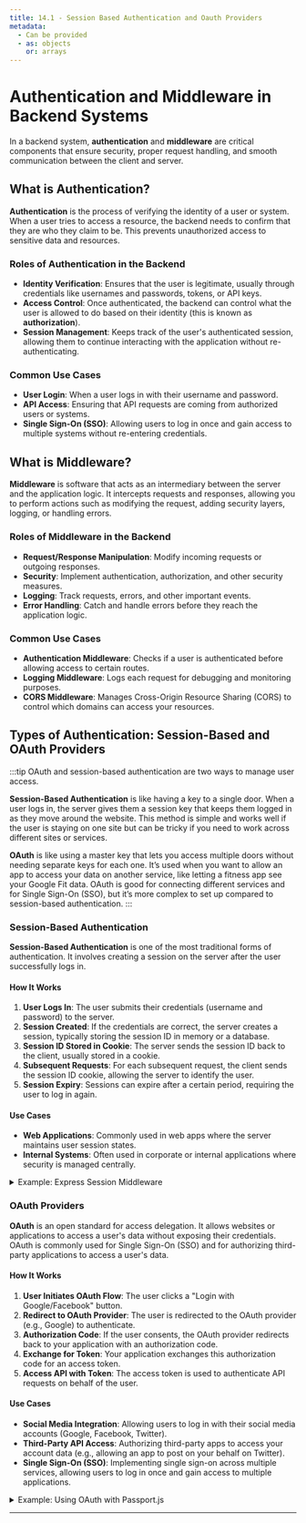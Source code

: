 ```yaml
---
title: 14.1 - Session Based Authentication and Oauth Providers
metadata:
  - Can be provided
  - as: objects
    or: arrays
---
```


# Authentication and Middleware in Backend Systems

In a backend system, **authentication** and **middleware** are critical components that ensure security, proper request handling, and smooth communication between the client and server.

## What is Authentication?

**Authentication** is the process of verifying the identity of a user or system. When a user tries to access a resource, the backend needs to confirm that they are who they claim to be. This prevents unauthorized access to sensitive data and resources.

### Roles of Authentication in the Backend

- **Identity Verification**: Ensures that the user is legitimate, usually through credentials like usernames and passwords, tokens, or API keys.
- **Access Control**: Once authenticated, the backend can control what the user is allowed to do based on their identity (this is known as **authorization**).
- **Session Management**: Keeps track of the user's authenticated session, allowing them to continue interacting with the application without re-authenticating.

### Common Use Cases

- **User Login**: When a user logs in with their username and password.
- **API Access**: Ensuring that API requests are coming from authorized users or systems.
- **Single Sign-On (SSO)**: Allowing users to log in once and gain access to multiple systems without re-entering credentials.

## What is Middleware?

**Middleware** is software that acts as an intermediary between the server and the application logic. It intercepts requests and responses, allowing you to perform actions such as modifying the request, adding security layers, logging, or handling errors.

### Roles of Middleware in the Backend

- **Request/Response Manipulation**: Modify incoming requests or outgoing responses.
- **Security**: Implement authentication, authorization, and other security measures.
- **Logging**: Track requests, errors, and other important events.
- **Error Handling**: Catch and handle errors before they reach the application logic.

### Common Use Cases

- **Authentication Middleware**: Checks if a user is authenticated before allowing access to certain routes.
- **Logging Middleware**: Logs each request for debugging and monitoring purposes.
- **CORS Middleware**: Manages Cross-Origin Resource Sharing (CORS) to control which domains can access your resources.

## Types of Authentication: Session-Based and OAuth Providers

:::tip
OAuth and session-based authentication are two ways to manage user access.

**Session-Based Authentication** is like having a key to a single door. When a user logs in, the server gives them a session key that keeps them logged in as they move around the website. This method is simple and works well if the user is staying on one site but can be tricky if you need to work across different sites or services.

**OAuth** is like using a master key that lets you access multiple doors without needing separate keys for each one. It’s used when you want to allow an app to access your data on another service, like letting a fitness app see your Google Fit data. OAuth is good for connecting different services and for Single Sign-On (SSO), but it’s more complex to set up compared to session-based authentication.
:::

### Session-Based Authentication

**Session-Based Authentication** is one of the most traditional forms of authentication. It involves creating a session on the server after the user successfully logs in.

#### How It Works

1. **User Logs In**: The user submits their credentials (username and password) to the server.
2. **Session Created**: If the credentials are correct, the server creates a session, typically storing the session ID in memory or a database.
3. **Session ID Stored in Cookie**: The server sends the session ID back to the client, usually stored in a cookie.
4. **Subsequent Requests**: For each subsequent request, the client sends the session ID cookie, allowing the server to identify the user.
5. **Session Expiry**: Sessions can expire after a certain period, requiring the user to log in again.

#### Use Cases

- **Web Applications**: Commonly used in web apps where the server maintains user session states.
- **Internal Systems**: Often used in corporate or internal applications where security is managed centrally.

<details>
<summary>Example: Express Session Middleware</summary>

In an Express.js application, you can use `express-session` to manage sessions:

```typescript
import session from "express-session";

app.use(
  session({
    secret: "your-secret-key",
    resave: false,
    saveUninitialized: true,
    cookie: { secure: true },
  })
);
```

#### Session-Based Authentication: Configuration Options

In the `express-session` middleware configuration, you can specify several options to control session behavior:

- **`secret`**: A secret key to sign the session ID cookie. This ensures the cookie's integrity and protects it from tampering.
- **`resave`**: Forces the session to be saved back to the session store, even if it wasn't modified. This is useful to ensure that the session data is always up-to-date.
- **`saveUninitialized`**: Forces a session that is "uninitialized" to be saved to the store. This is useful if you want to create a session for every request, even if the user has not interacted with the session.
- **`cookie`**: Configures the session ID cookie, including its security settings. You can set options like `secure`, `httpOnly`, and `maxAge` to control the cookie's behavior.
</details>

### OAuth Providers

**OAuth** is an open standard for access delegation. It allows websites or applications to access a user's data without exposing their credentials. OAuth is commonly used for Single Sign-On (SSO) and for authorizing third-party applications to access a user's data.

#### How It Works

1. **User Initiates OAuth Flow**: The user clicks a "Login with Google/Facebook" button.
2. **Redirect to OAuth Provider**: The user is redirected to the OAuth provider (e.g., Google) to authenticate.
3. **Authorization Code**: If the user consents, the OAuth provider redirects back to your application with an authorization code.
4. **Exchange for Token**: Your application exchanges this authorization code for an access token.
5. **Access API with Token**: The access token is used to authenticate API requests on behalf of the user.

#### Use Cases

- **Social Media Integration**: Allowing users to log in with their social media accounts (Google, Facebook, Twitter).
- **Third-Party API Access**: Authorizing third-party apps to access your account data (e.g., allowing an app to post on your behalf on Twitter).
- **Single Sign-On (SSO)**: Implementing single sign-on across multiple services, allowing users to log in once and gain access to multiple applications.

<details>
<summary>Example: Using OAuth with Passport.js</summary>

Passport.js is a popular middleware for authentication in Node.js, supporting various OAuth strategies.

```typescript
import passport from "passport";
import { Strategy as GoogleStrategy } from "passport-google-oauth20";

passport.use(
  new GoogleStrategy(
    {
      clientID: "YOUR_GOOGLE_CLIENT_ID",
      clientSecret: "YOUR_GOOGLE_CLIENT_SECRET",
      callbackURL: "http://yourdomain.com/auth/google/callback",
    },
    function (accessToken, refreshToken, profile, done) {
      // Logic to find or create the user in your database
      return done(null, profile);
    }
  )
);

// Route to initiate OAuth flow
app.get(
  "/auth/google",
  passport.authenticate("google", { scope: ["profile", "email"] })
);

// OAuth callback route
app.get(
  "/auth/google/callback",
  passport.authenticate("google", { failureRedirect: "/login" }),
  function (req, res) {
    // Successful authentication, redirect home.
    res.redirect("/");
  }
);
```

In this Example:

- **`GoogleStrategy`**: Configures Passport to use Google OAuth 2.0 for authentication.
- **`passport.authenticate`**: Handles the OAuth flow by redirecting users to Google for authentication and processing the callback.
</details>

---

